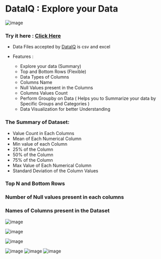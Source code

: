 # DataIQ : Explore your Data

![image](https://github.com/user-attachments/assets/327e4b8f-2cc8-403b-a5d3-3e4ba675034b)


### Try it here : [Click Here](https://dataiq.streamlit.app/)

- Data Files accepted by [DataIQ](https://dataiq.streamlit.app/) is csv and excel

- Features :
  -   Explore your data (Summary)
  -   Top and Bottom Rows (Flexible)
  -   Data Types of Columns
  -   Columns Name
  -   Null Values present in the Columns
  -   Columns Values Count 
  -   Perform Groupby on Data ( Helps you to Summarize your data by Specific Groups and Categories )
  -   Data Visualization for better Understanding
 
### The Summary of Dataset:
- Value Count in Each Columns
- Mean of Each Numerical Column
- Min value of each Column
- 25% of the Column
- 50% of the Column
- 75% of the Column
- Max Value of Each Numerical Column
- Standard Deviation of the Column Values

### Top N and Bottom Rows 
### Number of Null values present in each columns 
### Names of Columns present in the Dataset
    
![image](https://github.com/user-attachments/assets/e0b92eb8-3826-4374-b172-f8ab32a77af9)

![image](https://github.com/user-attachments/assets/d733e526-e90e-46a8-868b-0b91f16f2c3f)

![image](https://github.com/user-attachments/assets/e67674b5-0821-4614-8a32-0b88cc11aba8)

   ![image](https://github.com/user-attachments/assets/1b7b0b1d-7ee8-4672-b11a-ff0f1f222a82)
  ![image](https://github.com/user-attachments/assets/504e590f-25ee-45b1-9d3d-fcdaed8524b9)
  ![image](https://github.com/user-attachments/assets/586171ba-98d6-4075-922a-18a6becd4022)



